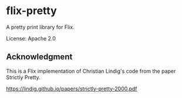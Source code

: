 # flix-pretty

A pretty print library for Flix.

License: Apache 2.0

## Acknowledgment

This is a Flix implementation of Christian Lindig's code from the paper 
Strictly Pretty.

https://lindig.github.io/papers/strictly-pretty-2000.pdf

